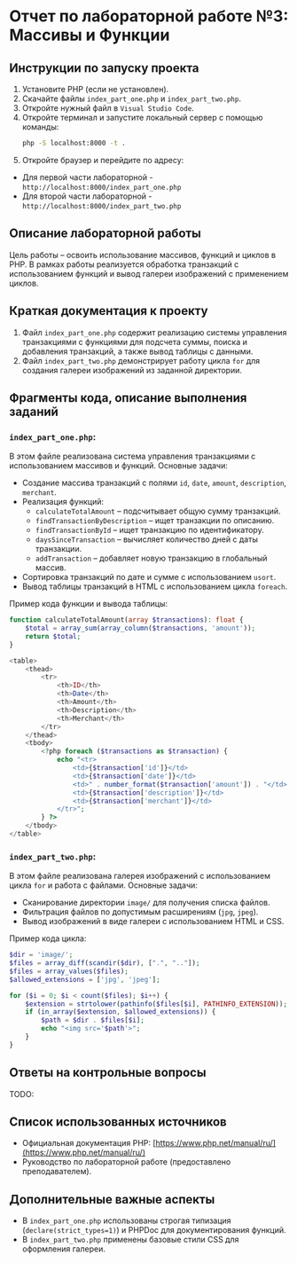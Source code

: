 # Отчет по лабораторной работе №3: Массивы и Функции

## Инструкции по запуску проекта

1. Установите PHP (если не установлен).
2. Скачайте файлы `index_part_one.php` и `index_part_two.php`.
3. Откройте нужный файл в `Visual Studio Code`.
4. Откройте терминал и запустите локальный сервер с помощью команды:
   ```sh
   php -S localhost:8000 -t .
   ```
5. Откройте браузер и перейдите по адресу:
- Для первой части лабораторной - `http://localhost:8000/index_part_one.php`
- Для второй части лабораторной - `http://localhost:8000/index_part_two.php`

## Описание лабораторной работы

Цель работы – освоить использование массивов, функций и циклов в PHP. В рамках работы реализуется обработка транзакций с использованием функций и вывод галереи изображений с применением циклов.

## Краткая документация к проекту

1. Файл `index_part_one.php` содержит реализацию системы управления транзакциями с функциями для подсчета суммы, поиска и добавления транзакций, а также вывод таблицы с данными.
2. Файл `index_part_two.php` демонстрирует работу цикла `for` для создания галереи изображений из заданной директории.

## Фрагменты кода, описание выполнения заданий

### `index_part_one.php`:

В этом файле реализована система управления транзакциями с использованием массивов и функций. Основные задачи:
- Создание массива транзакций с полями `id`, `date`, `amount`, `description`, `merchant`.
- Реализация функций:
  - `calculateTotalAmount` – подсчитывает общую сумму транзакций.
  - `findTransactionByDescription` – ищет транзакции по описанию.
  - `findTransactionById` – ищет транзакцию по идентификатору.
  - `daysSinceTransaction` – вычисляет количество дней с даты транзакции.
  - `addTransaction` – добавляет новую транзакцию в глобальный массив.
- Сортировка транзакций по дате и сумме с использованием `usort`.
- Вывод таблицы транзакций в HTML с использованием цикла `foreach`.

Пример кода функции и вывода таблицы:
```php
function calculateTotalAmount(array $transactions): float {
    $total = array_sum(array_column($transactions, 'amount'));
    return $total;
}

<table>
    <thead>
        <tr>
            <th>ID</th>
            <th>Date</th>
            <th>Amount</th>
            <th>Description</th>
            <th>Merchant</th>
        </tr>
    </thead>
    <tbody>
        <?php foreach ($transactions as $transaction) {
            echo "<tr>
                <td>{$transaction['id']}</td>
                <td>{$transaction['date']}</td>
                <td>" . number_format($transaction['amount']) . "</td>
                <td>{$transaction['description']}</td>
                <td>{$transaction['merchant']}</td>
            </tr>";
        } ?>
    </tbody>
</table>
```

### `index_part_two.php`:

В этом файле реализована галерея изображений с использованием цикла `for` и работа с файлами. Основные задачи:
- Сканирование директории `image/` для получения списка файлов.
- Фильтрация файлов по допустимым расширениям (`jpg`, `jpeg`).
- Вывод изображений в виде галереи с использованием HTML и CSS.

Пример кода цикла:
```php
$dir = 'image/';
$files = array_diff(scandir($dir), [".", ".."]);
$files = array_values($files);
$allowed_extensions = ['jpg', 'jpeg'];

for ($i = 0; $i < count($files); $i++) {
    $extension = strtolower(pathinfo($files[$i], PATHINFO_EXTENSION));
    if (in_array($extension, $allowed_extensions)) {
        $path = $dir . $files[$i];
        echo "<img src='$path'>";
    }
}
```

## Ответы на контрольные вопросы

TODO: 

## Список использованных источников

- Официальная документация PHP: [https://www.php.net/manual/ru/](https://www.php.net/manual/ru/)
- Руководство по лабораторной работе (предоставлено преподавателем).

## Дополнительные важные аспекты

- В `index_part_one.php` использованы строгая типизация (`declare(strict_types=1)`) и PHPDoc для документирования функций.
- В `index_part_two.php` применены базовые стили CSS для оформления галереи.
